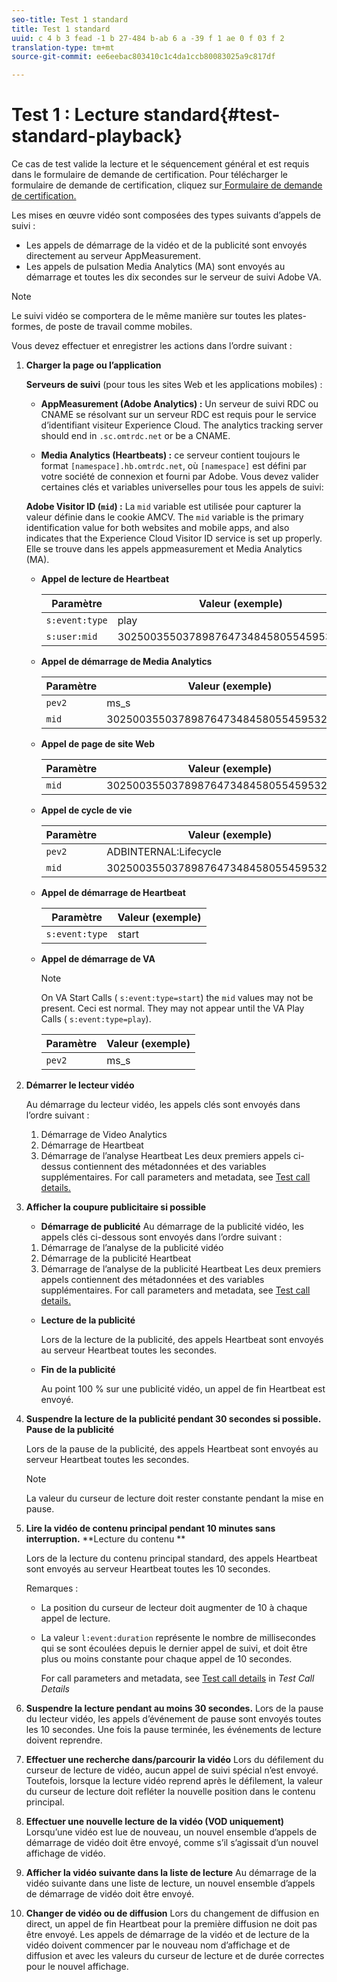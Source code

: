 ```yaml
---
seo-title: Test 1 standard
title: Test 1 standard
uuid: c 4 b 3 fead -1 b 27-484 b-ab 6 a -39 f 1 ae 0 f 03 f 2
translation-type: tm+mt
source-git-commit: ee6eebac803410c1c4da1ccb80083025a9c817df

---
```



# Test 1 : Lecture standard{#test-standard-playback}

Ce cas de test valide la lecture et le séquencement général et est requis dans le formulaire de demande de certification. Pour télécharger le formulaire de demande de certification, cliquez sur[ Formulaire de demande de certification.](cert_req_form_nielsen.docx)

Les mises en œuvre vidéo sont composées des types suivants d’appels de suivi :
* Les appels de démarrage de la vidéo et de la publicité sont envoyés directement au serveur AppMeasurement.
* Les appels de pulsation Media Analytics (MA) sont envoyés au démarrage et toutes les dix secondes sur le serveur de suivi Adobe VA.

>[!NOTE]
>Le suivi vidéo se comportera de le même manière sur toutes les plates-formes, de poste de travail comme mobiles.

Vous devez effectuer et enregistrer les actions dans l’ordre suivant :

1. **Charger la page ou l’application**

   **Serveurs de suivi** (pour tous les sites Web et les applications mobiles) :

   * **AppMeasurement (Adobe Analytics) :** Un serveur de suivi RDC ou CNAME se résolvant sur un serveur RDC est requis pour le service d’identifiant visiteur Experience Cloud. The analytics tracking server should end in `.sc.omtrdc.net` or be a CNAME.

   * **Media Analytics (Heartbeats) :** ce serveur contient toujours le format `[namespace].hb.omtrdc.net`, où `[namespace]` est défini par votre société de connexion et fourni par Adobe.
   Vous devez valider certaines clés et variables universelles pour tous les appels de suivi:

   **Adobe Visitor ID (`mid`) :** La `mid` variable est utilisée pour capturer la valeur définie dans le cookie AMCV. The `mid` variable is the primary identification value for both websites and mobile apps, and also indicates that the Experience Cloud Visitor ID service is set up properly. Elle se trouve dans les appels appmeasurement et Media Analytics (MA).

   * **Appel de lecture de Heartbeat**

      | Paramètre | Valeur (exemple) |
      |---|---|
      | `s:event:type` | play |
      | `s:user:mid` | 30250035503789876473484580554595324209 |

   * **Appel de démarrage de Media Analytics**

      | Paramètre | Valeur (exemple) |
      |---|---|
      | `pev2` | ms_s |
      | `mid` | 30250035503789876473484580554595324209 |

   * **Appel de page de site Web**

      | Paramètre | Valeur (exemple) |
      |---|---|
      | `mid` | 30250035503789876473484580554595324209 |

   * **Appel de cycle de vie**

      | Paramètre | Valeur (exemple) |
      |---|---|
      | `pev2` | ADBINTERNAL:Lifecycle |
      | `mid` | 30250035503789876473484580554595324209 |

   * **Appel de démarrage de Heartbeat**

      | Paramètre | Valeur (exemple) |
      |---|---|
      | `s:event:type` | start |

   * **Appel de démarrage de VA**

      >[!NOTE]
      >
      >On VA Start Calls ( `s:event:type=start`) the `mid` values may not be present. Ceci est normal. They may not appear until the VA Play Calls ( `s:event:type=play`).

      | Paramètre | Valeur (exemple) |
      |---|---|
      | `pev2` | ms_s |


1. **Démarrer le lecteur vidéo**

   Au démarrage du lecteur vidéo, les appels clés sont envoyés dans l’ordre suivant :

   1. Démarrage de Video Analytics
   1. Démarrage de Heartbeat
   1. Démarrage de l’analyse Heartbeat
   Les deux premiers appels ci-dessus contiennent des métadonnées et des variables supplémentaires. For call parameters and metadata, see [Test call details.](../../sdk-implement/validation/test-call-details.md)

1. **Afficher la coupure publicitaire si possible**

   * **Démarrage de publicité**
   Au démarrage de la publicité vidéo, les appels clés ci-dessous sont envoyés dans l’ordre suivant :

   1. Démarrage de l’analyse de la publicité vidéo
   1. Démarrage de la publicité Heartbeat
   1. Démarrage de l’analyse de la publicité Heartbeat
   Les deux premiers appels contiennent des métadonnées et des variables supplémentaires. For call parameters and metadata, see [Test call details.](../../sdk-implement/validation/test-call-details.md#section_wz3_yff_f2b)

   * **Lecture de la publicité**

      Lors de la lecture de la publicité, des appels Heartbeat sont envoyés au serveur Heartbeat toutes les secondes.

   * **Fin de la publicité**

      Au point 100 % sur une publicité vidéo, un appel de fin Heartbeat est envoyé.



1. **Suspendre la lecture de la publicité pendant 30 secondes si possible.**  **Pause de la publicité**

   Lors de la pause de la publicité, des appels Heartbeat sont envoyés au serveur Heartbeat toutes les secondes.

   >[!NOTE]
   >
   >La valeur du curseur de lecture doit rester constante pendant la mise en pause.

1. **Lire la vidéo de contenu principal pendant 10 minutes sans interruption.** **Lecture du contenu **

   Lors de la lecture du contenu principal standard, des appels Heartbeat sont envoyés au serveur Heartbeat toutes les 10 secondes.

   Remarques :

   * La position du curseur de lecteur doit augmenter de 10 à chaque appel de lecture.
   * La valeur `l:event:duration` représente le nombre de millisecondes qui se sont écoulées depuis le dernier appel de suivi, et doit être plus ou moins constante pour chaque appel de 10 secondes.

      For call parameters and metadata, see [Test call details](../../sdk-implement/validation/test-call-details.md#section_u1l_1gf_f2b) in *Test Call Details*

1. **Suspendre la lecture pendant au moins 30 secondes.** Lors de la pause du lecteur vidéo, les appels d’événement de pause sont envoyés toutes les 10 secondes. Une fois la pause terminée, les événements de lecture doivent reprendre.

1. **Effectuer une recherche dans/parcourir la vidéo** Lors du défilement du curseur de lecture de vidéo, aucun appel de suivi spécial n’est envoyé. Toutefois, lorsque la lecture vidéo reprend après le défilement, la valeur du curseur de lecture doit refléter la nouvelle position dans le contenu principal.

1. **Effectuer une nouvelle lecture de la vidéo (VOD uniquement)** Lorsqu’une vidéo est lue de nouveau, un nouvel ensemble d’appels de démarrage de vidéo doit être envoyé, comme s’il s’agissait d’un nouvel affichage de vidéo.

1. **Afficher la vidéo suivante dans la liste de lecture** Au démarrage de la vidéo suivante dans une liste de lecture, un nouvel ensemble d’appels de démarrage de vidéo doit être envoyé.

1. **Changer de vidéo ou de diffusion** Lors du changement de diffusion en direct, un appel de fin Heartbeat pour la première diffusion ne doit pas être envoyé. Les appels de démarrage de la vidéo et de lecture de la vidéo doivent commencer par le nouveau nom d’affichage et de diffusion et avec les valeurs du curseur de lecture et de durée correctes pour le nouvel affichage.

